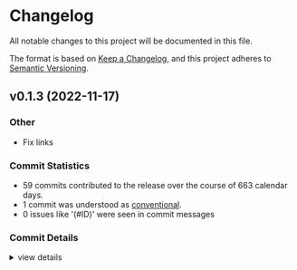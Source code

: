 # Changelog

All notable changes to this project will be documented in this file.

The format is based on [Keep a Changelog](https://keepachangelog.com/en/1.0.0/),
and this project adheres to [Semantic Versioning](https://semver.org/spec/v2.0.0.html).

## v0.1.3 (2022-11-17)

### Other

 - <csr-id-7fc1f117f4d060368aac0b26e232bfab123009ce/> Fix links

### Commit Statistics

<csr-read-only-do-not-edit/>

 - 59 commits contributed to the release over the course of 663 calendar days.
 - 1 commit was understood as [conventional](https://www.conventionalcommits.org).
 - 0 issues like '(#ID)' were seen in commit messages

### Commit Details

<csr-read-only-do-not-edit/>

<details><summary>view details</summary>

 * **Uncategorized**
    - Add tokio as a public crate for easier library importing ([`3f9862b`](https://github.com/hid-io/hid-io-core/commit/3f9862b8d3429142658fbdbe1b885894a5cd9ceb))
    - Fixes for PixelSetting and DirectSet capnp rpc ([`5394d79`](https://github.com/hid-io/hid-io-core/commit/5394d79da0b9fbc4a56bc104ca468e992be1241e))
    - Small name cleanup ([`44698c1`](https://github.com/hid-io/hid-io-core/commit/44698c12bd4ac48a59aef6b4c4532d296493ea21))
    - Fix defmt issuse with unions ([`f133d25`](https://github.com/hid-io/hid-io-core/commit/f133d25ed0ce3ac44ed09b43aa8a6b8b76930dac))
    - Fixing clippy warnings ([`679d47d`](https://github.com/hid-io/hid-io-core/commit/679d47dd81a3cdd5b0fe9819b150a20022cf32e5))
    - Add basic manufacturing test tooling ([`70020ee`](https://github.com/hid-io/hid-io-core/commit/70020eeb5d3b9597d04027b4c030fde627eff8f4))
    - Adding basic pixelSetting and pixelSet protos ([`25f5bf3`](https://github.com/hid-io/hid-io-core/commit/25f5bf3976645936d019024d83d4f4b4f5256a6e))
    - Add h0021(pixelset) h0026(directset) and update manufacturing commands ([`9eee16d`](https://github.com/hid-io/hid-io-core/commit/9eee16da20dd2be07fd83507d229da7124c45419))
    - Add h0030_openurl and CommandInterface for modules ([`69aee41`](https://github.com/hid-io/hid-io-core/commit/69aee411e1f0daf0e1f58b601a9696c49c8ce18a))
    - Typo ([`f680f3c`](https://github.com/hid-io/hid-io-core/commit/f680f3cff6b837068cb77253f7d6db4427bde744))
    - Missing entries from open url changes ([`2152dc7`](https://github.com/hid-io/hid-io-core/commit/2152dc7ba641ccbeb993ea1c2afd1aaf1fe058ca))
    - Add 0x30 Open URL to spec ([`0e6b582`](https://github.com/hid-io/hid-io-core/commit/0e6b58245f7c1a2b6ef6ecc5cdaf2d24aa400378))
    - Fix clippy warnings ([`be2a327`](https://github.com/hid-io/hid-io-core/commit/be2a327eb9a252561ec1bb45647088253a8b29f3))
    - Increment version for feature change ([`1fd1b12`](https://github.com/hid-io/hid-io-core/commit/1fd1b1246c4de4d5333e13efd1cffcaba7fb9386))
    - Renaming defmt-impl feature to defmt ([`4f85e19`](https://github.com/hid-io/hid-io-core/commit/4f85e19aa908e7698a0962051f212e068900fc8c))
    - Re-adding defmt support to hid-io-protocol + kll-core ([`e6be9ae`](https://github.com/hid-io/hid-io-core/commit/e6be9aef9dba3c79325f07cf8107665e211ce470))
    - Increment patch ([`6db862b`](https://github.com/hid-io/hid-io-core/commit/6db862b53552d417bb875d69de9eff422264eed7))
    - Fix clippy warnings ([`919649d`](https://github.com/hid-io/hid-io-core/commit/919649d88df99541da4f7e9004e14e72e91acc88))
    - Nightly clippy issues ([`bf655ee`](https://github.com/hid-io/hid-io-core/commit/bf655ee743dbb0b7033bbaf21343beb3e5024e89))
    - Add h0020_klltrigger support ([`5e465e7`](https://github.com/hid-io/hid-io-core/commit/5e465e7b00119a8ad22f18414cf4baf5674d2f19))
    - Update README.md ([`8959ebc`](https://github.com/hid-io/hid-io-core/commit/8959ebce7b7b40e4ff269bf2f93c6eb6cdc640ac))
    - Remove bincode-core and serde dependencies ([`8d18fe9`](https://github.com/hid-io/hid-io-core/commit/8d18fe9809e7c3abdf6c1aa8812c20be893808f6))
    - Fixing test case issue with heapless ([`d34ef8c`](https://github.com/hid-io/hid-io-core/commit/d34ef8c1a76bb8846df41ca9969e8daab50e2e7b))
    - Updating to 2021 edition ([`04bb40f`](https://github.com/hid-io/hid-io-core/commit/04bb40f7959e7a810672447d02701976853fe0f5))
    - Adding basic defmt support to hid-io-protocol ([`c074bdb`](https://github.com/hid-io/hid-io-core/commit/c074bdbb73fe55a1a44d3c690df11883453d809c))
    - Removing unused dependency ([`e08053f`](https://github.com/hid-io/hid-io-core/commit/e08053fd2599f15150a26acf8bd4d8173e9732bc))
    - Updating to heapless 0.7 ([`674e724`](https://github.com/hid-io/hid-io-core/commit/674e724ae182af6c0d99f8012f1b4d489cced3df))
    - Adding versioning to hid-io-protocol ([`589db1e`](https://github.com/hid-io/hid-io-core/commit/589db1e80208dba0599149ab7f3283ce0b49d041))
    - Merge pull request #20 from half-duplex/spec-links ([`7370812`](https://github.com/hid-io/hid-io-core/commit/7370812e08352d82db1e1e7776505ed0c59640ea))
    - Fix links ([`7fc1f11`](https://github.com/hid-io/hid-io-core/commit/7fc1f117f4d060368aac0b26e232bfab123009ce))
    - Adding manufacturing-test support to examples ([`3213ebe`](https://github.com/hid-io/hid-io-core/commit/3213ebee96b1686272fff4f06c735baf9e2d2e04))
    - Update README.md ([`a32bee9`](https://github.com/hid-io/hid-io-core/commit/a32bee9e1bf39c50ed3afc8cb3775da0292ad414))
    - Moving hid-io-kiibohd to kiibohd-core ([`ab47ec0`](https://github.com/hid-io/hid-io-core/commit/ab47ec012257dd04aa25e86d0ff9b93eb3511962))
    - Fixing clippy errors ([`4d5e4d7`](https://github.com/hid-io/hid-io-core/commit/4d5e4d73daa6e2de08ff0378fe82f5b87701cd93))
    - Update README.md ([`de0578c`](https://github.com/hid-io/hid-io-core/commit/de0578c0e59c9ca8252b641008101faee3482ec3))
    - Adding h0051 manufacturing test result ([`c8ce11c`](https://github.com/hid-io/hid-io-core/commit/c8ce11c6a5f9de8c4788e569b35945ccb85d522e))
    - Update README.md ([`8710a10`](https://github.com/hid-io/hid-io-core/commit/8710a10f08d22acd03aded8ae0dd4afbf9689604))
    - Update README.md ([`d3e7842`](https://github.com/hid-io/hid-io-core/commit/d3e7842fd42b84de6397dead44fb1b699665ba46))
    - Fixing h0030 and h0034 terminal commands ([`d58af7e`](https://github.com/hid-io/hid-io-core/commit/d58af7edb1081fed8ee3bb27876191b389258120))
    - Updating README with some usage information. ([`536759d`](https://github.com/hid-io/hid-io-core/commit/536759d236c4dc9255a474b9b7f5a5df865d9ee0))
    - Starting libhid_io_kiibohd.a integration with kiibohd/controller ([`d4e4ed7`](https://github.com/hid-io/hid-io-core/commit/d4e4ed72e52e88bd5aafcdab76320c450f953ecb))
    - Fixing Sync packets ([`b83f996`](https://github.com/hid-io/hid-io-core/commit/b83f9960bd52eb0fbb4e31acaf66296fd2b6d72c))
    - Fixes to get GitHub Actions passing again ([`e0cb9ab`](https://github.com/hid-io/hid-io-core/commit/e0cb9ab95c1f26e02ff3f863a170d068cb6edb88))
    - Adding sync and no payload data serialization/deserialization tests ([`7b3c25c`](https://github.com/hid-io/hid-io-core/commit/7b3c25cafc1a713b36da0458f8a4c3c479e00a16))
    - hid-io-kiibohd additions ([`73fd32e`](https://github.com/hid-io/hid-io-core/commit/73fd32e0c9f90d130d6cf6d3412c54b188301f8a))
    - Adding more commands to hid-io-kiibohd ([`7860399`](https://github.com/hid-io/hid-io-core/commit/786039953c657af9658be32ff74941bc79f889fb))
    - Integrated h0031 and h0034 into hid-io-core ([`32956aa`](https://github.com/hid-io/hid-io-core/commit/32956aadcec61588a433a03e5173406a21f7cf38))
    - Adding more hid-io commands ([`d835b13`](https://github.com/hid-io/hid-io-core/commit/d835b13ed0bb3645c7a0c3db6691dc88c42abddb))
    - Adding h0050 and integrating h0001 and h0005 in to hid-io-core ([`c24a6ef`](https://github.com/hid-io/hid-io-core/commit/c24a6ef27a213fc4cdf11a95f494cacaba0a2691))
    - Initial integration of hid-io-protocol into hid-io-core ([`36b62e4`](https://github.com/hid-io/hid-io-core/commit/36b62e4292e3e605f80a558d9e372befe0fe1001))
    - Adding basic support for NAData packets ([`bfe49ee`](https://github.com/hid-io/hid-io-core/commit/bfe49ee5c189b2583441e43e25ec83526fb1dbf5))
    - Adding split buffer processing ([`ebde1c1`](https://github.com/hid-io/hid-io-core/commit/ebde1c15a66ca3570413ddbff7f30a9fc058ca25))
    - Added invalid id test ([`43fd7b3`](https://github.com/hid-io/hid-io-core/commit/43fd7b381c647841f82b1d8f1dded66713868cdc))
    - Adding h0003 skeleton ([`1962b55`](https://github.com/hid-io/hid-io-core/commit/1962b557effa17ec95786b989b8b8a6e8eef00bf))
    - Splitting commands.rs to mod.rs and test.rs ([`d2bdbb7`](https://github.com/hid-io/hid-io-core/commit/d2bdbb71c7bbd6f96a0dae02dc98f402cf57fcda))
    - Adding h0002 (test packet) ([`450174b`](https://github.com/hid-io/hid-io-core/commit/450174bd4a2b1bd6bf75e24562646654caf8d0ce))
    - h0001 - Get Info added ([`758d03e`](https://github.com/hid-io/hid-io-core/commit/758d03e208ecdccb33dd1909000d9e6751ad1ba3))
    - First test case working ([`833ea59`](https://github.com/hid-io/hid-io-core/commit/833ea5911cc41f541df075bec1221cd84066db60))
    - Splitting out hid-io-protocol into it's own crate ([`46503de`](https://github.com/hid-io/hid-io-core/commit/46503de936dded5cfe6816637d286a1f47ad864a))
</details>

